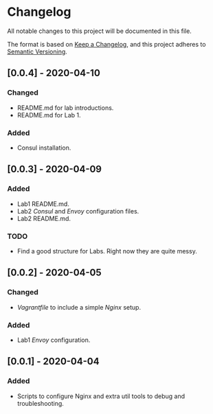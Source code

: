 # Changelog
All notable changes to this project will be documented in this file.

The format is based on [Keep a Changelog](https://keepachangelog.com/en/1.0.0/),
and this project adheres to [Semantic Versioning](https://semver.org/spec/v2.0.0.html).


## [0.0.4] - 2020-04-10
### Changed
- README.md for lab introductions.
- README.md for Lab 1.

### Added
- Consul installation.

## [0.0.3] - 2020-04-09
### Added
- Lab1 README.md.
- Lab2 _Consul_ and _Envoy_ configuration files.
- Lab2 README.md.

### TODO
- Find a good structure for Labs. Right now they are quite messy.

## [0.0.2] - 2020-04-05
### Changed
- _Vagrantfile_ to include a simple _Nginx_ setup.

### Added
- Lab1 _Envoy_ configuration.

## [0.0.1] - 2020-04-04
### Added
- Scripts to configure Nginx and extra util tools to debug and troubleshooting.
